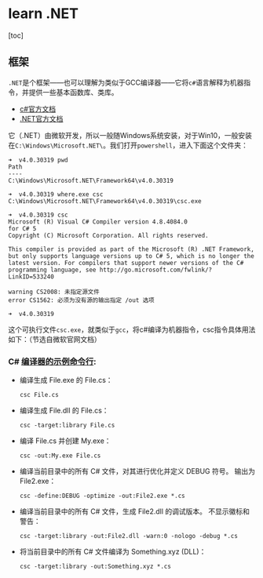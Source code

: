 # learn .NET

[toc]

## 框架

`.NET`是个框架——也可以理解为类似于GCC编译器——它将`c#`语言解释为机器指令，并提供一些基本函数库、类库。

* [c#官方文档](https://docs.microsoft.com/zh-cn/dotnet/csharp/)
* [.NET官方文档](https://docs.microsoft.com/zh-cn/dotnet/core/introduction)

它（.NET）由微软开发，所以一般随Windows系统安装，对于Win10，一般安装在`C:\Windows\Microsoft.NET\`。我们打开`powershell`，进入下面这个文件夹：

```shell
➜  v4.0.30319 pwd
Path
----
C:\Windows\Microsoft.NET\Framework64\v4.0.30319

➜  v4.0.30319 where.exe csc
C:\Windows\Microsoft.NET\Framework64\v4.0.30319\csc.exe

➜  v4.0.30319 csc
Microsoft (R) Visual C# Compiler version 4.8.4084.0
for C# 5
Copyright (C) Microsoft Corporation. All rights reserved.

This compiler is provided as part of the Microsoft (R) .NET Framework, but only supports language versions up to C# 5, which is no longer the latest version. For compilers that support newer versions of the C# programming language, see http://go.microsoft.com/fwlink/?LinkID=533240

warning CS2008: 未指定源文件
error CS1562: 必须为没有源的输出指定 /out 选项

➜  v4.0.30319
```

这个可执行文件`csc.exe`，就类似于`gcc`，将c#编译为机器指令，csc指令具体用法如下：（节选自微软官网文档）

### C# [编译器的示例命令行](https://docs.microsoft.com/zh-cn/dotnet/csharp/language-reference/compiler-options/command-line-building-with-csc-exe#sample-command-lines-for-the-c-compiler):

- 编译生成 File.exe 的 File.cs：

  ```shell
  csc File.cs
  ```

- 编译生成 File.dll 的 File.cs：

  ```shell
  csc -target:library File.cs
  ```

- 编译 File.cs 并创建 My.exe：

  ```shell
  csc -out:My.exe File.cs
  ```

- 编译当前目录中的所有 C# 文件，对其进行优化并定义 DEBUG 符号。 输出为 File2.exe：

  ```shell
  csc -define:DEBUG -optimize -out:File2.exe *.cs
  ```

- 编译当前目录中的所有 C# 文件，生成 File2.dll 的调试版本。 不显示徽标和警告：

  ```shell
  csc -target:library -out:File2.dll -warn:0 -nologo -debug *.cs
  ```

- 将当前目录中的所有 C# 文件编译为 Something.xyz (DLL)：

  ```shell
  csc -target:library -out:Something.xyz *.cs
  ```

